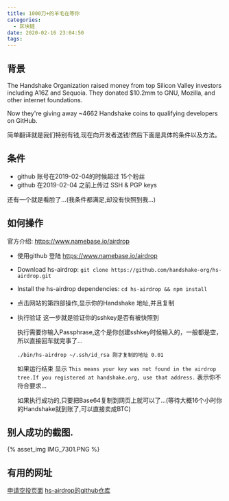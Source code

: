 ```yaml
---
title: 1000刀+的羊毛在等你
categories:
  - 区块链
date: 2020-02-16 23:04:50
tags:
---
```


## 背景

The Handshake Organization raised money from top Silicon Valley investors including A16Z and Sequoia. They donated $10.2mm to GNU, Mozilla, and other internet foundations.

Now they're giving away ~4662 Handshake coins to qualifying developers on GitHub.

简单翻译就是我们特别有钱,现在向开发者送钱!然后下面是具体的条件以及方法。

## 条件

- github 账号在2019-02-04的时候超过 15个粉丝
- github 在2019-02-04 之前上传过 SSH & PGP keys 

还有一个就是看脸了...(我条件都满足,却没有快照到我...)

## 如何操作

官方介绍: https://www.namebase.io/airdrop


- 使用github 登陆 https://www.namebase.io/airdrop
- Download hs-airdrop:
  `git clone https://github.com/handshake-org/hs-airdrop.git`

- Install the hs-airdrop dependencies:
  `cd hs-airdrop && npm install`

- 点击网站的第四部操作,显示你的Handshake 地址,并且复制

- 执行验证
  这一步就是验证你的sshkey是否有被快照到

  执行需要你输入Passphrase,这个是你创建sshkey时候输入的，一般都是空，所以直接回车就完事了...

  `./bin/hs-airdrop ~/.ssh/id_rsa 刚才复制的地址 0.01` 

  如果运行结束 显示 `This means your key was not found in the airdrop tree.If you registered at handshake.org, use that address.` 表示你不符合要求...

  如果执行成功的,只要把Base64复制到网页上就可以了...(等待大概16个小时你的Handshake就到账了,可以直接卖成BTC)

## 别人成功的截图.

{% asset_img IMG_7301.PNG  %}


## 有用的网址

[申请空投页面](https://www.namebase.io/airdrop)
[hs-airdrop的github仓库](https://github.com/handshake-org/hs-airdrop)
